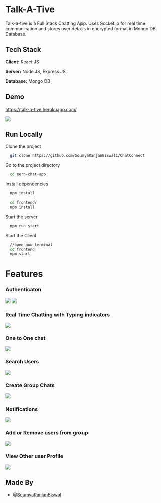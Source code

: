 
# Talk-A-Tive

Talk-a-tive is a Full Stack Chatting App.
Uses Socket.io for real time communication and stores user details in encrypted format in Mongo DB Database.
## Tech Stack

**Client:** React JS

**Server:** Node JS, Express JS

**Database:** Mongo DB
  
## Demo

https://talk-a-tive.herokuapp.com/

![](https://github.com/SoumyaRanjanBiswal1/ChatConnect/blob/master/screenshots/group%20%2B%20notif.PNG)
## Run Locally

Clone the project

```bash
  git clone https://github.com/SoumyaRanjanBiswal1/ChatConnect
```

Go to the project directory

```bash
  cd mern-chat-app
```

Install dependencies

```bash
  npm install
```

```bash
  cd frontend/
  npm install
```

Start the server

```bash
  npm run start
```
Start the Client

```bash
  //open now terminal
  cd frontend
  npm start
```

  
# Features

### Authenticaton
![](https://github.com/SoumyaRanjanBiswal1/ChatConnect/blob/master/screenshots/login.PNG)
![](https://github.com/SoumyaRanjanBiswal1/ChatConnect/blob/master/screenshots/signup.PNG)
### Real Time Chatting with Typing indicators
![](https://github.com/SoumyaRanjanBiswal1/ChatConnect/blob/master/screenshots/real-time.PNG)
### One to One chat
![](https://github.com/SoumyaRanjanBiswal1/ChatConnect/blob/master/screenshots/mainscreen.PNG)
### Search Users
![](https://github.com/SoumyaRanjanBiswal1/ChatConnect/blob/master/screenshots/search.PNG)
### Create Group Chats
![](https://github.com/SoumyaRanjanBiswal1/ChatConnect/blob/master/screenshots/new%20grp.PNG)
### Notifications 
![](https://github.com/SoumyaRanjanBiswal1/ChatConnect/blob/master/screenshots/group%20%2B%20notif.PNG)
### Add or Remove users from group
![](https://github.com/SoumyaRanjanBiswal1/ChatConnect/blob/master/screenshots/add%20rem.PNG)
### View Other user Profile
![](https://github.com/SoumyaRanjanBiswal1/ChatConnect/blob/master/screenshots/profile.PNG)
## Made By

- [@SoumyaRanjanBiswal](https://github.com/SoumyaRanjanBiswal1/ChatConnect)

  
